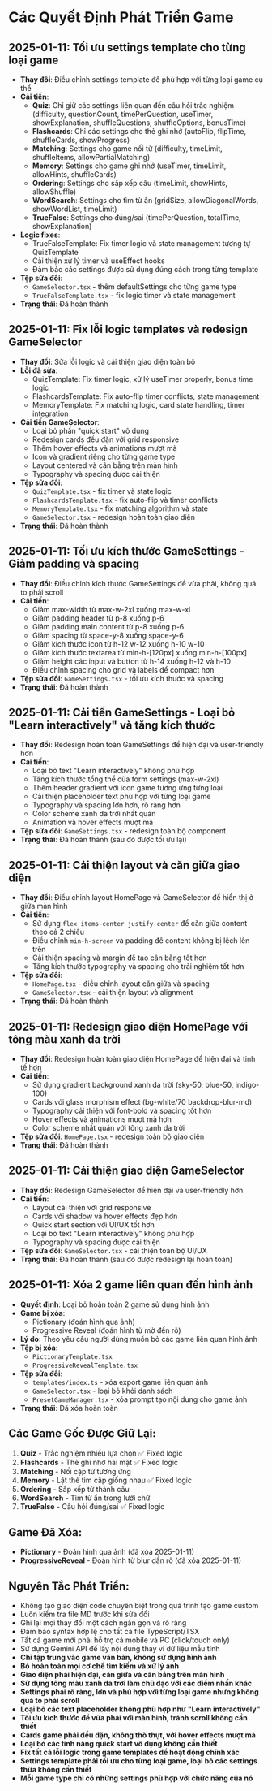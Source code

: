
# Các Quyết Định Phát Triển Game

## 2025-01-11: Tối ưu settings template cho từng loại game
- **Thay đổi**: Điều chỉnh settings template để phù hợp với từng loại game cụ thể
- **Cải tiến**:
  - **Quiz**: Chỉ giữ các settings liên quan đến câu hỏi trắc nghiệm (difficulty, questionCount, timePerQuestion, useTimer, showExplanation, shuffleQuestions, shuffleOptions, bonusTime)
  - **Flashcards**: Chỉ các settings cho thẻ ghi nhớ (autoFlip, flipTime, shuffleCards, showProgress)
  - **Matching**: Settings cho game nối từ (difficulty, timeLimit, shuffleItems, allowPartialMatching)
  - **Memory**: Settings cho game ghi nhớ (useTimer, timeLimit, allowHints, shuffleCards)
  - **Ordering**: Settings cho sắp xếp câu (timeLimit, showHints, allowShuffle)
  - **WordSearch**: Settings cho tìm từ ẩn (gridSize, allowDiagonalWords, showWordList, timeLimit)
  - **TrueFalse**: Settings cho đúng/sai (timePerQuestion, totalTime, showExplanation)
- **Logic fixes**:
  - TrueFalseTemplate: Fix timer logic và state management tương tự QuizTemplate
  - Cải thiện xử lý timer và useEffect hooks
  - Đảm bảo các settings được sử dụng đúng cách trong từng template
- **Tệp sửa đổi**:
  - `GameSelector.tsx` - thêm defaultSettings cho từng game type
  - `TrueFalseTemplate.tsx` - fix logic timer và state management
- **Trạng thái**: Đã hoàn thành

## 2025-01-11: Fix lỗi logic templates và redesign GameSelector
- **Thay đổi**: Sửa lỗi logic và cải thiện giao diện toàn bộ
- **Lỗi đã sửa**:
  - QuizTemplate: Fix timer logic, xử lý useTimer properly, bonus time logic
  - FlashcardsTemplate: Fix auto-flip timer conflicts, state management
  - MemoryTemplate: Fix matching logic, card state handling, timer integration
- **Cải tiến GameSelector**:
  - Loại bỏ phần "quick start" vô dụng
  - Redesign cards đều đặn với grid responsive 
  - Thêm hover effects và animations mượt mà
  - Icon và gradient riêng cho từng game type
  - Layout centered và cân bằng trên màn hình
  - Typography và spacing được cải thiện
- **Tệp sửa đổi**:
  - `QuizTemplate.tsx` - fix timer và state logic
  - `FlashcardsTemplate.tsx` - fix auto-flip và timer conflicts  
  - `MemoryTemplate.tsx` - fix matching algorithm và state
  - `GameSelector.tsx` - redesign hoàn toàn giao diện
- **Trạng thái**: Đã hoàn thành

## 2025-01-11: Tối ưu kích thước GameSettings - Giảm padding và spacing
- **Thay đổi**: Điều chỉnh kích thước GameSettings để vừa phải, không quá to phải scroll
- **Cải tiến**:
  - Giảm max-width từ max-w-2xl xuống max-w-xl
  - Giảm padding header từ p-8 xuống p-6
  - Giảm padding main content từ p-8 xuống p-6
  - Giảm spacing từ space-y-8 xuống space-y-6
  - Giảm kích thước icon từ h-12 w-12 xuống h-10 w-10
  - Giảm kích thước textarea từ min-h-[120px] xuống min-h-[100px]
  - Giảm height các input và button từ h-14 xuống h-12 và h-10
  - Điều chỉnh spacing cho grid và labels để compact hơn
- **Tệp sửa đổi**: `GameSettings.tsx` - tối ưu kích thước và spacing
- **Trạng thái**: Đã hoàn thành

## 2025-01-11: Cải tiến GameSettings - Loại bỏ "Learn interactively" và tăng kích thước
- **Thay đổi**: Redesign hoàn toàn GameSettings để hiện đại và user-friendly hơn
- **Cải tiến**:
  - Loại bỏ text "Learn interactively" không phù hợp
  - Tăng kích thước tổng thể của form settings (max-w-2xl)
  - Thêm header gradient với icon game tương ứng từng loại
  - Cải thiện placeholder text phù hợp với từng loại game
  - Typography và spacing lớn hơn, rõ ràng hơn
  - Color scheme xanh da trời nhất quán
  - Animation và hover effects mượt mà
- **Tệp sửa đổi**: `GameSettings.tsx` - redesign toàn bộ component
- **Trạng thái**: Đã hoàn thành (sau đó được tối ưu lại)

## 2025-01-11: Cải thiện layout và căn giữa giao diện
- **Thay đổi**: Điều chỉnh layout HomePage và GameSelector để hiển thị ở giữa màn hình
- **Cải tiến**:
  - Sử dụng `flex items-center justify-center` để căn giữa content theo cả 2 chiều
  - Điều chỉnh `min-h-screen` và padding để content không bị lệch lên trên
  - Cải thiện spacing và margin để tạo cân bằng tốt hơn
  - Tăng kích thước typography và spacing cho trải nghiệm tốt hơn
- **Tệp sửa đổi**:
  - `HomePage.tsx` - điều chỉnh layout căn giữa và spacing
  - `GameSelector.tsx` - cải thiện layout và alignment
- **Trạng thái**: Đã hoàn thành

## 2025-01-11: Redesign giao diện HomePage với tông màu xanh da trời
- **Thay đổi**: Redesign hoàn toàn giao diện HomePage để hiện đại và tinh tế hơn
- **Cải tiến**:
  - Sử dụng gradient background xanh da trời (sky-50, blue-50, indigo-100)
  - Cards với glass morphism effect (bg-white/70 backdrop-blur-md)
  - Typography cải thiện với font-bold và spacing tốt hơn
  - Hover effects và animations mượt mà hơn
  - Color scheme nhất quán với tông xanh da trời
- **Tệp sửa đổi**: `HomePage.tsx` - redesign toàn bộ giao diện
- **Trạng thái**: Đã hoàn thành

## 2025-01-11: Cải thiện giao diện GameSelector
- **Thay đổi**: Redesign GameSelector để hiện đại và user-friendly hơn
- **Cải tiến**:
  - Layout cải thiện với grid responsive
  - Cards với shadow và hover effects đẹp hơn
  - Quick start section với UI/UX tốt hơn
  - Loại bỏ text "Learn interactively" không phù hợp
  - Typography và spacing được cải thiện
- **Tệp sửa đổi**: `GameSelector.tsx` - cải thiện toàn bộ UI/UX
- **Trạng thái**: Đã hoàn thành (sau đó được redesign lại hoàn toàn)

## 2025-01-11: Xóa 2 game liên quan đến hình ảnh
- **Quyết định**: Loại bỏ hoàn toàn 2 game sử dụng hình ảnh
- **Game bị xóa**:
  - Pictionary (đoán hình qua ảnh)
  - Progressive Reveal (đoán hình từ mờ đến rõ)
- **Lý do**: Theo yêu cầu người dùng muốn bỏ các game liên quan hình ảnh
- **Tệp bị xóa**:
  - `PictionaryTemplate.tsx`
  - `ProgressiveRevealTemplate.tsx`
- **Tệp sửa đổi**:
  - `templates/index.ts` - xóa export game liên quan ảnh
  - `GameSelector.tsx` - loại bỏ khỏi danh sách
  - `PresetGameManager.tsx` - xóa prompt tạo nội dung cho game ảnh
- **Trạng thái**: Đã xóa hoàn toàn

## Các Game Gốc Được Giữ Lại:
1. **Quiz** - Trắc nghiệm nhiều lựa chọn ✅ Fixed logic
2. **Flashcards** - Thẻ ghi nhớ hai mặt ✅ Fixed logic  
3. **Matching** - Nối cặp từ tương ứng
4. **Memory** - Lật thẻ tìm cặp giống nhau ✅ Fixed logic
5. **Ordering** - Sắp xếp từ thành câu
6. **WordSearch** - Tìm từ ẩn trong lưới chữ
7. **TrueFalse** - Câu hỏi đúng/sai ✅ Fixed logic

## Game Đã Xóa:
- **Pictionary** - Đoán hình qua ảnh (đã xóa 2025-01-11)
- **ProgressiveReveal** - Đoán hình từ blur dần rõ (đã xóa 2025-01-11)

## Nguyên Tắc Phát Triển:
- Không tạo giao diện code chuyên biệt trong quá trình tạo game custom
- Luôn kiểm tra file MD trước khi sửa đổi
- Ghi lại mọi thay đổi một cách ngắn gọn và rõ ràng
- Đảm bảo syntax hợp lệ cho tất cả file TypeScript/TSX
- Tất cả game mới phải hỗ trợ cả mobile và PC (click/touch only)
- Sử dụng Gemini API để lấy nội dung thay vì dữ liệu mẫu tĩnh
- **Chỉ tập trung vào game văn bản, không sử dụng hình ảnh**
- **Bỏ hoàn toàn mọi cơ chế tìm kiếm và xử lý ảnh**
- **Giao diện phải hiện đại, căn giữa và cân bằng trên màn hình**
- **Sử dụng tông màu xanh da trời làm chủ đạo với các điểm nhấn khác**
- **Settings phải rõ ràng, lớn và phù hợp với từng loại game nhưng không quá to phải scroll**
- **Loại bỏ các text placeholder không phù hợp như "Learn interactively"**
- **Tối ưu kích thước để vừa phải với màn hình, tránh scroll không cần thiết**
- **Cards game phải đều đặn, không thò thụt, với hover effects mượt mà**
- **Loại bỏ các tính năng quick start vô dụng không cần thiết**
- **Fix tất cả lỗi logic trong game templates để hoạt động chính xác**
- **Settings template phải tối ưu cho từng loại game, loại bỏ các settings thừa không cần thiết**
- **Mỗi game type chỉ có những settings phù hợp với chức năng của nó**

